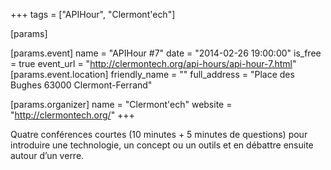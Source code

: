 +++
tags = ["APIHour", "Clermont'ech"]

[params]

[params.event]
name = "APIHour #7"
date = "2014-02-26 19:00:00"
is_free = true
event_url = "http://clermontech.org/api-hours/api-hour-7.html"
[params.event.location]
friendly_name = ""
full_address = "Place des Bughes 63000 Clermont-Ferrand"

[params.organizer]
name = "Clermont'ech"
website = "http://clermontech.org/"
+++

Quatre conférences courtes (10 minutes + 5 minutes de questions) pour introduire une technologie, un concept ou un outils et en débattre ensuite autour d’un verre.